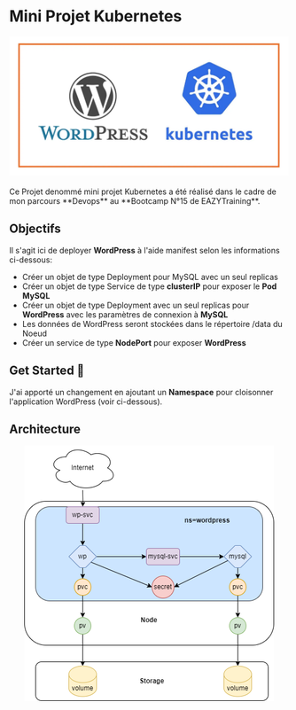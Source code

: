  # Mini Projet Kubernetes
  <div align="center"><img src="images/wp_k8s.png"></div><br/>
  Ce Projet denommé mini projet Kubernetes a été réalisé dans le cadre de mon      parcours **Devops** au **Bootcamp N°15 de EAZYTraining**.  
  
  ## Objectifs

 Il s'agit ici de deployer **WordPress** à l'aide manifest selon les informations ci-dessous: 
- Créer un objet de type Deployment pour MySQL avec un seul replicas 
- Créer un objet de type Service de type **clusterIP** pour exposer le **Pod MySQL**
- Créer un objet de type Deployment avec un seul replicas pour **WordPress** avec les paramètres de connexion à **MySQL**
- Les données de WordPress seront stockées dans le répertoire /data du Noeud
- Créer un service de type **NodePort** pour exposer **WordPress**

## Get Started 🚀  

J'ai apporté un changement en ajoutant un **Namespace** pour cloisonner l'application WordPress (voir ci-dessous).

## Architecture 
<div align="center"><img src="images/wp-mysql.png"></div>